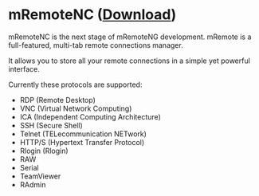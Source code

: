 mRemoteNC  ([Download](http://exaktus.github.com/mRemoteNC))
=========

mRemoteNC is the next stage of mRemoteNG development.
mRemote is a full-featured, multi-tab remote connections manager.

It allows you to store all your remote connections in a simple yet powerful interface.

Currently these protocols are supported:

 * RDP (Remote Desktop)
 * VNC (Virtual Network Computing)
 * ICA (Independent Computing Architecture)
 * SSH (Secure Shell)
 * Telnet (TELecommunication NETwork)
 * HTTP/S (Hypertext Transfer Protocol)
 * Rlogin (Rlogin)
 * RAW
 * Serial
 * TeamViewer
 * RAdmin
